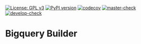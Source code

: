 [![License: GPL v3](https://img.shields.io/badge/License-GPLv3-blue.svg)](https://www.gnu.org/licenses/gpl-3.0) 
[![PyPI version](https://badge.fury.io/py/bigquery-builder.svg)](https://pypi.org/project/bigquery-builder) 
[![codecov](https://codecov.io/gh/X-I-A/bigquery-builder/branch/master/graph/badge.svg)](https://codecov.io/gh/X-I-A/bigquery-builder) 
[![master-check](https://github.com/x-i-a/bigquery-builder/workflows/master-check/badge.svg)](https://github.com/X-I-A/bigquery-builder/actions?query=workflow%3Amaster-check) 
[![develop-check](https://github.com/x-i-a/bigquery-builder/workflows/develop-check/badge.svg)](https://github.com/X-I-A/bigquery-builder/actions?query=workflow%3Adevelop-check) 
# Bigquery Builder
